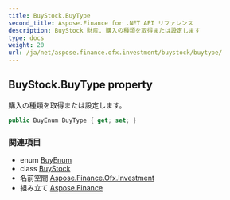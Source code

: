 ```yaml
---
title: BuyStock.BuyType
second_title: Aspose.Finance for .NET API リファレンス
description: BuyStock 財産. 購入の種類を取得または設定します
type: docs
weight: 20
url: /ja/net/aspose.finance.ofx.investment/buystock/buytype/
---
```

## BuyStock.BuyType property

購入の種類を取得または設定します。

```csharp
public BuyEnum BuyType { get; set; }
```

### 関連項目

* enum [BuyEnum](../../buyenum/)
* class [BuyStock](../)
* 名前空間 [Aspose.Finance.Ofx.Investment](../../buystock/)
* 組み立て [Aspose.Finance](../../../)


